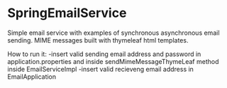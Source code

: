 # SpringEmailService

Simple email service with examples of synchronous asynchronous email sending.
MIME messages built with thymeleaf html templates.

How to run it:
-insert valid sending email address and password in application.properties and inside sendMimeMessageThymeLeaf method inside EmailServiceImpl
-insert valid recieveng email address in EmailApplication
